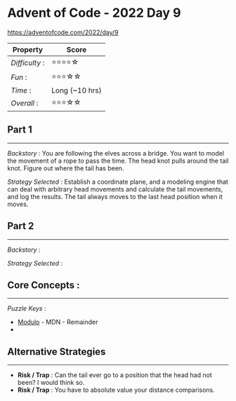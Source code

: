 # Advent of Code - 2022 Day 9
https://adventofcode.com/2022/day/9

| Property | Score |
|-------|---------|
|*Difficulty* :|⭐⭐⭐⭐☆|
|*Fun* :|⭐⭐⭐☆☆|
|*Time* :| Long (~10 hrs)|
|*Overall* :|⭐⭐⭐☆☆|

## Part 1
---
*Backstory* : You are following the elves across a bridge. You want to model the movement of a rope to pass the time.  The head knot pulls around the tail knot.  Figure out where the tail has been.

*Strategy Selected* : Establish a coordinate plane, and a modeling engine that can deal with arbitrary head movements and calculate the tail movements, and log the results.  The tail always moves to the last head position when it moves.

## Part 2
---
*Backstory* : 

*Strategy Selected* : 

## Core Concepts :
---
*Puzzle Keys* :
- [Modulo](https://developer.mozilla.org/en-US/docs/Web/JavaScript/Reference/Operators/Remainder) - MDN - Remainder
- 

## Alternative Strategies
---
- **Risk / Trap** : Can the tail ever go to a position that the head had not been?  I would think so.
- **Risk / Trap** : You have to absolute value your distance comparisons.